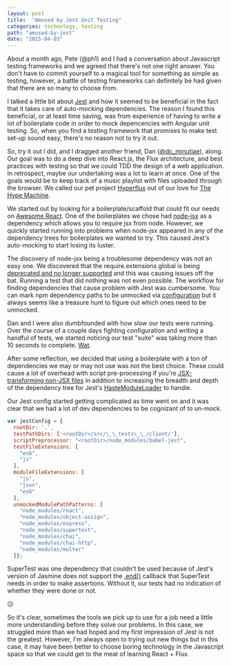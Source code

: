 ```yaml
---
layout: post
title:  "Amused by Jest Unit Testing"
categories: technology, testing
path: "amused-by-jest"
date: "2015-04-03"
---
```


About a month ago, Pete (@ph1) and I had a conversation about Javascript testing frameworks and we agreed that there's not one right answer.
You don't have to commit yourself to a magical tool for something as simple as testing, however, a battle of testing
frameworks can definitely be had given that there are so many to choose from.

I talked a little bit about [Jest](https://facebook.github.io/jest/) and how it seemed to be beneficial in the fact that it takes care of
auto-mocking dependencies. The reason I found this beneficial, or at least time saving, was from experience of having to write a lot of
boilerplate code in order to mock depencencies with Angular unit testing. So, when you find a testing framework that promises to make test set-up sound easy,
there's no reason not to try it out.

So, try it out I did, and I dragged another friend, Dan ([@dc_minutiae](http://twitter.com/dc_minutiae)), along.
Our goal was to do a deep dive into React.js, the Flux architecture, and best practices with testing so that we could TDD the design of a web application.
In retrospect, maybe our undertaking was a lot to learn at once.
One of the goals would be to keep track of a music playlist with files uploaded through the browser.
We called our pet project [Hyperflux](https://github.com/dgcoffman/hyperflux/) out of our love for [The Hype Machine](http://hypem.com).

We started out by looking for a boilerplate/scaffold that could fit our needs on [Awesome React](https://github.com/enaqx/awesome-react#boilerplates).
One of the boilerplates we chose had [node-jsx](https://github.com/petehunt/node-jsx) as a dependency which allows you to require jsx from node.
However, we quickly started running into problems when node-jsx appeared in any of the dependency trees for boilerplates we wanted to try.
This caused Jest's auto-mocking to start losing its luster.

The discovery of node-jsx being a troublesome dependency was not an easy one. We discovered that the require.extensions
global is being [deprecated and no longer supported](https://nodejs.org/api/globals.html#globals_require_extensions) and this was causing issues off the bat.
Running a test that did nothing was not even possible. The workflow for finding dependencies that cause problem with Jest was cumbersome. You can mark npm
dependency paths to be unmocked via [configuration](https://facebook.github.io/jest/docs/api.html#config-unmockedmodulepathpatterns-array-string) but it always seems like a treasure hunt to figure out which ones need to be unmocked. 


Dan and I were also dumbfounded with how slow our tests were running. Over the course of a couple days
fighting configuration and writing a handful of tests, we started noticing our test "suite" was taking more than 10 seconds to complete. [Wat](http://i.imgur.com/3ihmNOo.gif).

After some reflection, we decided that using a boilerplate with a ton of dependencies
we may or may not use was not the best choice. These could cause a lot of overhead with script
pre-processing if you're [JSX-transforming non-JSX files](https://github.com/facebook/jest/issues/116)
in addition to increasing the breadth and depth of the dependency tree for Jest's
[HasteModuleLoader](https://github.com/facebook/jest/blob/master/src/HasteModuleLoader/HasteModuleLoader.js) to handle.

Our Jest config started getting complicated as time went on and it was clear that we had a lot of dev dependencies to be cognizant of to un-mock.

```javascript
var jestConfig = {
  rootDir: '.',
  testPathDirs: ['<rootDir>/src/\_\_tests\_\_/client/'],
  scriptPreprocessor: "<rootDir>/node_modules/babel-jest",
  testFileExtensions: [
    "es6",
    "js"
  ],
  moduleFileExtensions: [
    "js",
    "json",
    "es6"
  ],
  unmockedModulePathPatterns: [
    "node_modules/react",
    "node_modules/object-assign",
    "node_modules/express",
    "node_modules/supertest",
    "node_modules/chai",
    "node_modules/chai-http",
    "node_modules/multer"
  ]};
```

SuperTest was one dependency that couldn't be used because of Jest's version of Jasmine does not support the [.end()](https://github.com/visionmedia/supertest#api)
callback that SuperTest needs in order to make assertions. Without it, our tests had no indication of whether they were done or not.

:confused:

So it's clear, sometimes the tools we pick up to use for a job need a little more understanding before they solve our problems. In this case, we struggled more than we had hoped and my first impression of Jest is not the greatest. However, I'm always open to trying out new things but in this case, it may have been better to choose boring technology in the Javascript space so that we could get to the meat of learning React + Flux.
